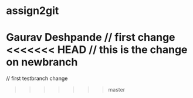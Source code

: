# assign2git
Gaurav Deshpande
// first change
<<<<<<< HEAD
// this is the change on newbranch
=======
// first testbranch change
>>>>>>> master
